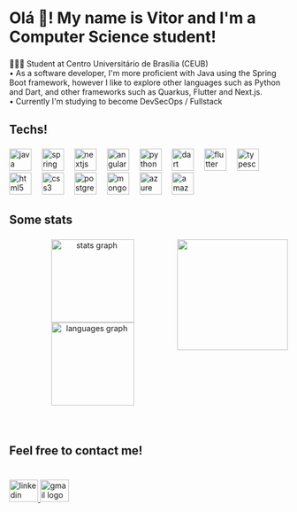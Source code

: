 <h1 align="left">Olá 👋! My name is Vitor and I'm a Computer Science student!</h1>

###

<p align="left">👨🏻‍🎓 Student at Centro Universitário de Brasília (CEUB)<br>• As a software developer, I'm more proficient with Java using the Spring Boot framework, however I like to explore other languages such as Python and Dart, and other frameworks such as Quarkus, Flutter and Next.js. <br>• Currently I'm studying to become  DevSecOps / Fullstack</p>

###

<h2 align="left">Techs!</h2>

###

<div align="left">
  <img src="https://skillicons.dev/icons?i=java" height="40" alt="java logo"  />
  <img width="11" />
  <img src="https://skillicons.dev/icons?i=spring" height="40" alt="spring logo"  />
  <img width="11" />
  <img src="https://skillicons.dev/icons?i=nextjs" height="40" alt="nextjs logo"  />
  <img width="11" />
  <img src="https://skillicons.dev/icons?i=angular" height="40" alt="angularjs logo"  />
  <img width="11" />
  <img src="https://skillicons.dev/icons?i=py" height="40" alt="python logo"  />
  <img width="11" />
  <img src="https://skillicons.dev/icons?i=dart" height="40" alt="dart logo"  />
  <img width="11" />
  <img src="https://skillicons.dev/icons?i=flutter" height="40" alt="flutter logo"  />
  <img width="11" />
  <img src="https://skillicons.dev/icons?i=ts" height="40" alt="typescript logo"  />
  <img width="11" />
  <img src="https://skillicons.dev/icons?i=html" height="40" alt="html5 logo"  />
  <img width="11" />
  <img src="https://skillicons.dev/icons?i=css" height="40" alt="css3 logo"  />
  <img width="11" />
  <img src="https://skillicons.dev/icons?i=postgres" height="40" alt="postgresql logo"  />
  <img width="11" />
  <img src="https://skillicons.dev/icons?i=mongodb" height="40" alt="mongodb logo"  />
  <img width="11" />
  <img src="https://skillicons.dev/icons?i=azure" height="40" alt="azure logo"  />
  <img width="11" />
  <img src="https://skillicons.dev/icons?i=aws" height="40" alt="amazonwebservices logo"  />
</div>

###

<h2 align="left">Some stats</h2>

###

<img align="right" height="200" src="https://imgur.com/R9PI8zT.gif"  />

###

<div align="center">
  <img src="https://github-readme-stats.vercel.app/api?username=Viton2&hide_title=false&hide_rank=true&show_icons=true&include_all_commits=true&count_private=true&disable_animations=false&theme=gotham&locale=en&hide_border=false&custom_title=My%20humble%20Github%20Stats" height="150" alt="stats graph"  />
  <img src="https://github-readme-stats.vercel.app/api/top-langs?username=Viton2&locale=en&hide_title=false&layout=compact&card_width=320&langs_count=5&theme=gotham&hide_border=false" height="150" alt="languages graph"  />
</div>

###

<br clear="both">

<h2 align="left">Feel free to contact me!</h2>

###

<br clear="both">

<div align="left">
  <a href="https://www.linkedin.com/in/vitor-castro-73860521b/" target="_blank">
    <img src="https://raw.githubusercontent.com/maurodesouza/profile-readme-generator/master/src/assets/icons/social/linkedin/default.svg" width="52" height="40" alt="linkedin logo"  />
  </a>
  <a href="vitinhocastro2@gmail.com" target="_blank">
    <img src="https://raw.githubusercontent.com/maurodesouza/profile-readme-generator/master/src/assets/icons/social/gmail/default.svg" width="52" height="40" alt="gmail logo"  />
  </a>
</div>

###
